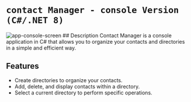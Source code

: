 # ``contact Manager - console Version (C#/.NET 8)``
<img src="https://i.ibb.co/Ln86WhT/app-console-screen.png" alt="app-console-screen">
## Description
Contact Manager is a console application in C# that allows you to organize your contacts and directories in a simple and efficient way.

## Features
- Create directories to organize your contacts.
- Add, delete, and display contacts within a directory.
- Select a current directory to perform specific operations.
